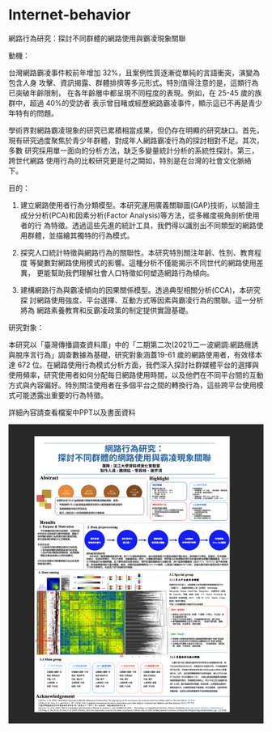 # Internet-behavior
網路行為研究：探討不同群體的網路使用與霸凌現象關聯

動機：

台灣網路霸凌事件較前年增加 32%，且案例性質逐漸從單純的言語衝突，演變為包含人身 攻擊、資訊揭露、群體排擠等多元形式。特別值得注意的是，這類行為已突破年齡限制， 在各年齡層中都呈現不同程度的表現。例如，在 25-45 歲的族群中，超過 40%的受訪者 表示曾目睹或經歷網路霸凌事件，顯示這已不再是青少年特有的問題。

學術界對網路霸凌現象的研究已累積相當成果，但仍存在明顯的研究缺口。首先， 現有研究過度聚焦於青少年群體，對成年人網路霸凌行為的探討相對不足。其次，多數 研究採用單一面向的分析方法，缺乏多變量統計分析的系統性探討。第三，跨世代網路 使用行為的比較研究更是付之闕如，特別是在台灣的社會文化脈絡下。


目的：

1. 建立網路使用者行為分類模型。本研究運用廣義關聯圖(GAP)技術，以驗證主成分分析(PCA)和因素分析(Factor Analysis)等方法，從多維度視角剖析使用者的行 為特徵。透過這些先進的統計工具，我們得以識別出不同類型的網路使用群體，並描繪其獨特的行為模式。

2. 探究人口統計特徵與網路行為的關聯性。本研究特別關注年齡、性別、教育程度 等變數對網路使用模式的影響。這種分析不僅能揭示不同世代的網路使用差異， 更能幫助我們理解社會人口特徵如何塑造網路行為傾向。

3. 建構網路行為與霸凌傾向的因果關係模型。透過典型相關分析(CCA)，本研究探 討網路使用強度、平台選擇、互動方式等因素與霸凌行為的關聯。這一分析將為 網路素養教育和反霸凌政策的制定提供實證基礎。

研究對象：

本研究以「臺灣傳播調查資料庫」中的「二期第二次(2021)二一波網調:網路癮誘與脫序言行為」調查數據為基礎，研究對象涵蓋19-61 歲的網路使用者，有效樣本達 672 位。在網路使用行為模式分析方面，我們深入探討社群媒體平台的選擇與使用頻率，研究使用者如何分配每日網路使用時間，以及他們在不同平台間的互動方式與內容偏好。特別關注使用者在多個平台之間的轉換行為，這些跨平台使用模式可能透露出重要的行為特徵。

詳細內容請查看檔案中PPT以及書面資料

![海報](./image/海報.png)
